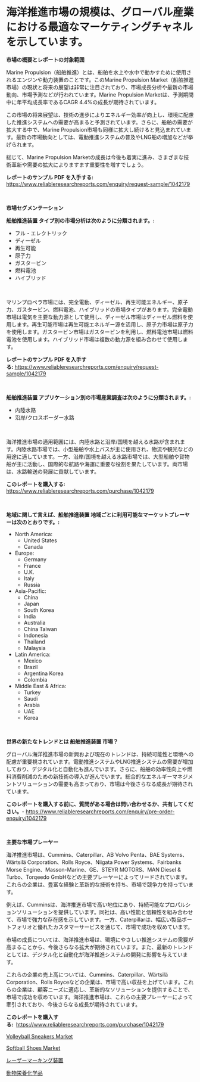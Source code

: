 <p><h1>海洋推進市場の規模は、グローバル産業における最適なマーケティングチャネルを示しています。</h1></p><p><strong>市場の概要とレポートの対象範囲</strong></p>
<p><p>Marine Propulsion（船舶推進）とは、船舶を水上や水中で動かすために使用されるエンジンや動力装置のことです。このMarine Propulsion Market（船舶推進市場）の現状と将来の展望は非常に注目されており、市場成長分析や最新の市場動向、市場予測などが行われています。Marine Propulsion Marketは、予測期間中に年平均成長率であるCAGR 4.4%の成長が期待されています。</p><p>この市場の将来展望は、技術の進歩によりエネルギー効率が向上し、環境に配慮した推進システムへの需要が高まると予測されています。さらに、船舶の需要が拡大する中で、Marine Propulsion市場も同様に拡大し続けると見込まれています。最新の市場動向としては、電動推進システムの普及やLNG船の増加などが挙げられます。</p><p>総じて、Marine Propulsion Marketの成長は今後も着実に進み、さまざまな技術革新や需要の拡大によりますます重要性を増すでしょう。</p></p>
<p><strong>レポートのサンプル PDF を入手する:</strong> <a href="https://www.reliableresearchreports.com/enquiry/request-sample/1042179">https://www.reliableresearchreports.com/enquiry/request-sample/1042179</a></p>
<p>&nbsp;</p>
<p><strong>市場セグメンテーション</strong></p>
<p><strong>船舶推進装置 タイプ別の市場分析は次のように分類されます。:</strong></p>
<p><ul><li>フル・エレクトリック</li><li>ディーゼル</li><li>再生可能</li><li>原子力</li><li>ガスタービン</li><li>燃料電池</li><li>ハイブリッド</li></ul></p>
<p>&nbsp;</p>
<p><p>マリンプロペラ市場には、完全電動、ディーゼル、再生可能エネルギー、原子力、ガスタービン、燃料電池、ハイブリッドの市場タイプがあります。完全電動市場は電気を主要な動力源として使用し、ディーゼル市場はディーゼル燃料を使用します。再生可能市場は再生可能エネルギー源を活用し、原子力市場は原子力を使用します。ガスタービン市場はガスタービンを利用し、燃料電池市場は燃料電池を使用します。ハイブリッド市場は複数の動力源を組み合わせて使用します。</p></p>
<p><strong>レポートのサンプル PDF を入手する:</strong>&nbsp;<a href="https://www.reliableresearchreports.com/enquiry/request-sample/1042179">https://www.reliableresearchreports.com/enquiry/request-sample/1042179</a></p>
<p>&nbsp;</p>
<p><strong> 船舶推進装置 アプリケーション別の市場産業調査は次のように分類されます。:</strong></p>
<p><ul><li>内陸水路</li><li>沿岸/クロスボーダー水路</li></ul></p>
<p>&nbsp;</p>
<p><p>海洋推進市場の適用範囲には、内陸水路と沿岸/国境を越える水路が含まれます。内陸水路市場では、小型船舶や水上バスが主に使用され、物流や観光などの用途に適しています。一方、沿岸/国境を越える水路市場では、大型船舶や貨物船が主に活動し、国際的な航路や海運に重要な役割を果たしています。両市場は、水路輸送の発展に貢献しています。</p></p>
<p><strong>このレポートを購入する:</strong>&nbsp; <a href="https://www.reliableresearchreports.com/purchase/1042179">https://www.reliableresearchreports.com/purchase/1042179</a></p>
<p>&nbsp;</p>
<p><strong>地域に関して言えば、船舶推進装置 地域ごとに利用可能なマーケットプレーヤーは次のとおりです。:</strong></p>
<p><ul>
    <li>
        North America:
        <ul>
            <li>United States</li>
            <li>Canada</li>
        </ul>
    </li>
    <li>
        Europe:
        <ul>
            <li>Germany</li>
            <li>France</li>
            <li>U.K.</li>
            <li>Italy</li>
            <li>Russia</li>
        </ul>
    </li>
    <li>
        Asia-Pacific:
        <ul>
            <li>China</li>
            <li>Japan</li>
            <li>South Korea</li>
            <li>India</li>
            <li>Australia</li>
            <li>China Taiwan</li>
            <li>Indonesia</li>
            <li>Thailand</li>
            <li>Malaysia</li>
        </ul>
    </li>
    <li>
        Latin America:
        <ul>
            <li>Mexico</li>
            <li>Brazil</li>
            <li>Argentina Korea</li>
            <li>Colombia</li>
        </ul>
    </li>
    <li>
        Middle East & Africa:
        <ul>
            <li>Turkey</li>
            <li>Saudi</li>
            <li>Arabia</li>
            <li>UAE</li>
            <li>Korea</li>
        </ul>
    </li>
    </ul></p>
<p>&nbsp;</p>
<p><strong>世界の新たなトレンドとは 船舶推進装置 市場？</strong></p>
<p><p>グローバル海洋推進市場の新興および現在のトレンドは、持続可能性と環境への配慮が重要視されています。電動推進システムやLNG推進システムの需要が増加しており、デジタル化と自動化も進んでいます。さらに、船舶の効率性向上や燃料消費削減のための新技術の導入が進んでいます。総合的なエネルギーマネジメントソリューションの需要も高まっており、市場は今後さらなる成長が期待されています。</p></p>
<p><strong>このレポートを購入する前に、質問がある場合は問い合わせるか、共有してください。</strong>- <a href="https://www.reliableresearchreports.com/enquiry/pre-order-enquiry/1042179">https://www.reliableresearchreports.com/enquiry/pre-order-enquiry/1042179</a></p>
<p>&nbsp;</p>
<p><strong>主要な市場プレーヤー</strong></p>
<p><p>海洋推進市場は、Cummins、Caterpillar、AB Volvo Penta、BAE Systems、Wärtsilä Corporation、Rolls Royce、Niigata Power Systems、Fairbanks Morse Engine、Masson-Marine、GE、STEYR MOTORS、MAN Diesel & Turbo、Torqeedo GmbHなどの主要プレーヤーによってリードされています。これらの企業は、豊富な経験と革新的な技術を持ち、市場で競争力を持っています。</p><p>例えば、Cumminsは、海洋推進市場で高い地位にあり、持続可能なプロパルションソリューションを提供しています。同社は、高い性能と信頼性を組み合わせて、市場で強力な存在感を示しています。一方、Caterpillarは、幅広い製品ポートフォリオと優れたカスタマーサービスを通じて、市場で成功を収めています。</p><p>市場の成長については、海洋推進市場は、環境にやさしい推進システムの需要が高まることから、今後さらなる拡大が期待されています。また、最新のトレンドとしては、デジタル化と自動化が海洋推進システムの開発に影響を与えています。</p><p>これらの企業の売上高については、Cummins、Caterpillar、Wärtsilä Corporation、Rolls Royceなどの企業は、市場で高い収益を上げています。これらの企業は、顧客ニーズに適応し、革新的なソリューションを提供することで、市場で成功を収めています。海洋推進市場は、これらの主要プレーヤーによって牽引されており、今後さらなる成長が期待されています。</p></p>
<p><strong>このレポートを購入する:</strong>&nbsp;&nbsp;<a href="https://www.reliableresearchreports.com/purchase/1042179">https://www.reliableresearchreports.com/purchase/1042179</a></p>
<p><p><a href="https://github.com/joannagoyvaerts/Market-Research-Report-List-1/blob/main/volleyball-sneakers-market.md">Volleyball Sneakers Market</a></p><p><a href="https://github.com/lubmix/Market-Research-Report-List-1/blob/main/softball-shoes-market.md">Softball Shoes Market</a></p><p><a href="https://github.com/wkuactfdzwizk06/Market-Research-Report-List-1/blob/main/38548724292.md">レーザーマーキング装置</a></p><p><a href="https://github.com/lrlmopnhwd79300/Market-Research-Report-List-1/blob/main/87298584291.md">動物栄養化学品</a></p></p>